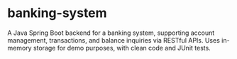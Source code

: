 # banking-system
A Java Spring Boot backend for a banking system, supporting account management, transactions, and balance inquiries via RESTful APIs. Uses in-memory storage for demo purposes, with clean code and JUnit tests.
